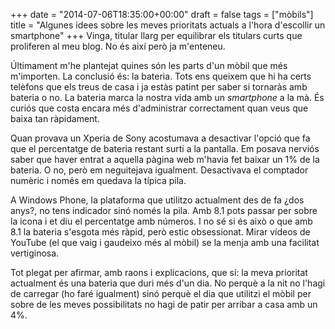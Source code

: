 +++
date = "2014-07-06T18:35:00+00:00"
draft = false
tags = ["mòbils"]
title = "Algunes idees sobre les meves prioritats actuals a l'hora d'escollir un smartphone"
+++
Vinga, titular llarg per equilibrar els titulars curts que proliferen al meu blog. No és així però ja m'enteneu.

Últimament m'he plantejat quines són les parts d'un mòbil que més m'importen. La conclusió és: la bateria. Tots ens queixem que hi ha certs telèfons que els treus de casa i ja estàs patint per saber si tornaràs amb bateria o no. La bateria marca la nostra vida amb un *smartphone* a la mà. És curiós que costa encara més d'administrar correctament quan veus que baixa tan ràpidament.

<!-- more -->

Quan provava un Xperia de Sony acostumava a desactivar l'opció que fa que el percentatge de bateria restant surti a la pantalla. Em posava nerviós saber que haver entrat a aquella pàgina web m'havia fet baixar un 1% de la bateria. O no, però em neguitejava igualment. Desactivava el comptador numèric i només em quedava la típica pila.

A Windows Phone, la plataforma que utilitzo actualment des de fa ¿dos anys?, no tens indicador sinó només la pila. Amb 8.1 pots passar per sobre la icona i et diu el percentatge amb números. I no sé si és això o que amb 8.1 la bateria s'esgota més ràpid, però estic obsessionat. Mirar vídeos de YouTube (el que vaig i gaudeixo més al mòbil) se la menja amb una facilitat vertiginosa.

Tot plegat per afirmar, amb raons i explicacions, que sí: la meva prioritat actualment és una bateria que duri més d'un dia. No perquè a la nit no l'hagi de carregar (ho faré igualment) sinó perquè el dia que utilitzi el mòbil per sobre de les meves possibilitats no hagi de patir per arribar a casa amb un 4%. 